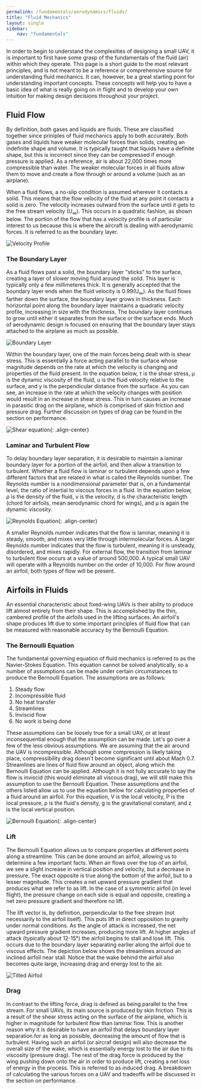 ```yaml
---
permalink: /fundamentals/aerodynamics/fluids/
title: "Fluid Mechanics"
layout: single
sidebar:
    nav: "fundamentals"
---
```


In order to begin to understand the complexities of designing a small UAV, it is important to first have some grasp of the fundamentals of the fluid (air) within which they operate. This page is a short guide to the most relevant principles, and is not meant to be a reference or comprehensive source for understanding fluid mechanics. It can, however, be a great starting point for understanding important concepts. These concepts will help you to have a basic idea of what is really going on in flight and to develop your own intuition for making design decisions throughout your project.

## Fluid Flow
By definition, both gases and liquids are fluids. These are classified together since priniples of fluid mechanics apply to both accurately. Both gases and liquids have weaker molecular forces than solids, creating an indefinite shape and volume. It is typically taught that liquids have a definite shape, but this is incorrect since they can be compressed if enough pressure is applied. As a reference, air is about 22,000 times more compressible than water. The weaker molecular forces in all fluids allow them to move and create a flow through or around a volume (such as an airplane).

When a fluid flows, a no-slip condition is assumed wherever it contacts a solid. This means that the flow velocity of the fluid at any point it contacts a solid is zero. The velocity increases outward from the surface until it gets to the free stream velocity (U<sub>∞</sub>). This occurs in a quadratic fashion, as shown below. The portion of the flow that has a velocity profile is of particular interest to us because this is where the aircraft is dealing with aerodynamic forces. It is referred to as the boundary layer.

![Velocity Profile](./figures/velocity_profile.JPG)

### The Boundary Layer
As a fluid flows past a solid, the boundary layer "sticks" to the surface, creating a layer of slower moving fluid around the solid. This layer is typically only a few millimeteres thick. It is generally accepted that the boundary layer ends when the fluid velocity is 0.99(U<sub>∞</sub>). As the fluid flows farther down the surface, the boundary layer grows in thickness. Each horizontal point along the boundary layer maintains a quadratic velocity profile, increasing in size with the thickness. The boundary layer continues to grow until either it separates from the surface or the surface ends. Much of aerodynamic design is focused on ensuring that the boundary layer stays attached to the airplane as much as possible.

![Boundary Layer](./figures/boundary_layer.JPG)

Within the boundary layer, one of the main forces being dealt with is shear stress. This is essentially a force acting parallel to the surface whose magnitude depends on the rate at which the velocity is changing and properties of the fluid present. In the equation below, τ is the shear stress, µ is the dynamic viscosity of the fluid, u is the fluid velocity relative to the surface, and y is the perpendicular distance from the surface. As you can see, an increase in the rate at which the velocity changes with position would result in an increase in shear stress. This in turn causes an increase in parasitic drag on the airplane, which is comprised of skin friction and pressure drag. Further discussion on types of drag can be found in the section on performance.

![Shear equation](./figures/shear_equation.JPG){: .align-center}

### Laminar and Turbulent Flow
To delay boundary layer separation, it is desirable to maintain a laminar boundary layer for a portion of the airfoil, and then allow a transition to turbulent. Whether a fluid flow is laminar or turbulent depends upon a few different factors that are related in what is called the Reynolds number. The Reynolds number is a nondimensional parameter that is, on a fundamental level, the ratio of intertial to viscous forces in a fluid. In the equation below, &#x03C1; is the density of the fluid, v is the velocity, d is the characteristic length (chord for airfoils, mean aerodynamic chord for wings), and µ is again the dynamic viscosity. 

![Reynolds Equation](./figures/reynolds_equation.JPG){: .align-center}

A smaller Reynolds number indicates that the flow is laminar, meaning it is steady, smooth, and mixes very little through intermolecular forces. A larger Reynolds number indicates that the flow is turbulent, meaning it is unsteady, disordered, and mixes rapidly. For external flow, the transition from laminar to turbulent flow occurs at a value of around 500,000. A typical small UAV will operate with a Reynolds number on the order of 10,000. For flow around an airfoil, both types of flow will be present.

## Airfoils in Fluids
An essential characteristic about fixed-wing UAVs is their ability to produce lift almost entirely from their shape. This is accomplished by the thin, cambered profile of the airfoils used in the lifting surfaces. An airfoil's shape produces lift due to some important principles of fluid flow that can be measured with reasonable accuracy by the Bernoulli Equation.

### The Bernoulli Equation
The fundamental governing equation of fluid mechanics is referred to as the Navier-Stokes Equation. This equation cannot be solved analytically, so a number of assumptions can be made under certain circumstances to produce the Bernoulli Equation. The assumptions are as follows:

1. Steady flow 
2. Incompressible fluid 
3. No heat transfer
4. Streamlines
5. Inviscid flow
6. No work is being done

These assumptions can be loosely true for a small UAV, or at least inconsequential enough that the assumption can be made. Let's go over a few of the less obvious assumptions. We are assuming that the air around the UAV is incompressible. Although some compression is likely taking place, compressibility drag doesn't become significant until about Mach 0.7. Streamlines are lines of fluid flow around an object, along which the Bernoulli Equation can be applied. Although it is not fully accurate to say the flow is inviscid (this would eliminate all viscous drag), we will still make this assumption to use the Bernoulli Equation. These assumptions and the others listed allow us to use the equation below for calculating properties of a fluid around an airfoil. For this equation, V is the local velocity, P is the local pressure, &#x03C1; is the fluid's density, g is the gravitational constant, and z is the local vertical position. 

![Bernoulli Equation](./figures/bernoulli_equation.JPG){: .align-center}

### Lift
The Bernoulli Equation allows us to compare properties at different points along a streamline. This can be done around an airfoil, allowing us to determine a few important facts. When air flows over the top of an airfoil, we see a slight increase in vertical position and velocity, but a decrease in pressure. The exact opposite is true along the bottom of the airfoil, but to a lesser magnitude. This creates a net upward pressure gradient that produces what we refer to as lift. In the case of a symmetric airfoil (in level flight), the pressure change on each side is equal and opposite, creating a net zero pressure gradient and therefore no lift. 

The lift vector is, by definition, perpendicular to the free stream (not necessarily to the airfoil itself). This puts lift in direct opposition to gravity under normal conditions. As the angle of attack is increased, the net upward pressure gradient increases, producing more lift. At higher angles of attack (typically about 12-15°) the airfoil begins to stall and lose lift. This occurs due to the boundary layer separating earlier along the airfoil due to viscous effects. The depiction below shows the streamlines around an inclined airfoil near stall. Notice that the wake behind the airfoil also becomes quite large, increasing drag and energy lost to the air. 

![Tilted Airfoil](./figures/tilted_airfoil.JPG)

### Drag
In contrast to the lifting force, drag is defined as being parallel to the free stream. For small UAVs, its main source is produced by skin friction. This is a result of the shear stress acting on the surface of the airplane, which is higher in magnitude for turbulent flow than laminar flow. This is another reason why it is desirable to have an airfoil that delays boundary layer separation for as long as possible, decreasing the amount of flow that is turbulent. Having such an airfoil (or aircraf design) will also decrease the overall size of the wake, which is essentially energy lost to the air due to its viscosity (pressure drag). The rest of the drag force is produced by the wing pushing down onto the air in order to produce lift, creating a net loss of energy in the process. This is referred to as induced drag. A breakdown of calculating the various forces on a UAV and tradeoffs will be discussed in the section on performance.
